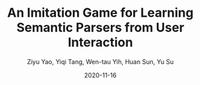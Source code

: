 ---
title: "An Imitation Game for Learning Semantic Parsers from User Interaction"
collection: publications
permalink: /publication/2020-11-16-0081
date: 2020-11-16
author: 'Ziyu Yao, Yiqi Tang, Wen-tau Yih, Huan Sun, Yu Su'
venue: 'EMNLP-2020'
---